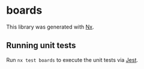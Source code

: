 # boards

This library was generated with [Nx](https://nx.dev).

## Running unit tests

Run `nx test boards` to execute the unit tests via [Jest](https://jestjs.io).
